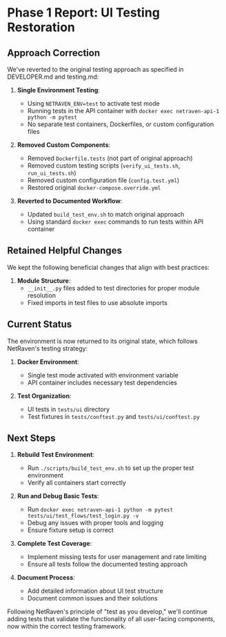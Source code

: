 # Phase 1 Report: UI Testing Restoration

## Approach Correction

We've reverted to the original testing approach as specified in DEVELOPER.md and testing.md:

1. **Single Environment Testing**:
   - Using `NETRAVEN_ENV=test` to activate test mode
   - Running tests in the API container with `docker exec netraven-api-1 python -m pytest`
   - No separate test containers, Dockerfiles, or custom configuration files

2. **Removed Custom Components**:
   - Removed `Dockerfile.tests` (not part of original approach)
   - Removed custom testing scripts (`verify_ui_tests.sh`, `run_ui_tests.sh`)
   - Removed custom configuration file (`config.test.yml`)
   - Restored original `docker-compose.override.yml`

3. **Reverted to Documented Workflow**:
   - Updated `build_test_env.sh` to match original approach
   - Using standard `docker exec` commands to run tests within API container

## Retained Helpful Changes

We kept the following beneficial changes that align with best practices:

1. **Module Structure**:
   - `__init__.py` files added to test directories for proper module resolution
   - Fixed imports in test files to use absolute imports

## Current Status

The environment is now returned to its original state, which follows NetRaven's testing strategy:

1. **Docker Environment**:
   - Single test mode activated with environment variable
   - API container includes necessary test dependencies

2. **Test Organization**:
   - UI tests in `tests/ui` directory
   - Test fixtures in `tests/conftest.py` and `tests/ui/conftest.py`

## Next Steps

1. **Rebuild Test Environment**:
   - Run `./scripts/build_test_env.sh` to set up the proper test environment
   - Verify all containers start correctly

2. **Run and Debug Basic Tests**:
   - Run `docker exec netraven-api-1 python -m pytest tests/ui/test_flows/test_login.py -v` 
   - Debug any issues with proper tools and logging
   - Ensure fixture setup is correct

3. **Complete Test Coverage**:
   - Implement missing tests for user management and rate limiting 
   - Ensure all tests follow the documented testing approach

4. **Document Process**:
   - Add detailed information about UI test structure
   - Document common issues and their solutions

Following NetRaven's principle of "test as you develop," we'll continue adding tests that validate the functionality of all user-facing components, now within the correct testing framework. 